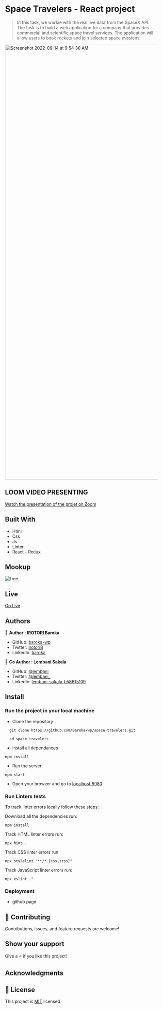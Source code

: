 # Space Travelers - React project
> In this task, we workie with the real live data from the SpaceX API. The task is to build a web application for a company that provides commercial and scientific space travel services. The application will allow users to book rockets and join selected space missions.

<img width="1431" alt="Screenshot 2022-06-14 at 9 54 30 AM" src="https://user-images.githubusercontent.com/30483991/173524369-84478443-84a8-4a4d-b16a-649015e6899b.png">


## LOOM VIDEO PRESENTING
[Watch the presentation of the projet on Zoom](#)

## Built With

- Html
- Css
- Js
- Linter
- React - Redux

## Mookup
![free](#)

## Live

[Go Live](#)

## Authors

👤 **Author : IROTORI Baroka**

- GitHub: [baroka-wp](https://github.com/Baroka-wp)
- Twitter: [IrotoriB](https://twitter.com/IrotoriB)
- LinkedIn: [baroka](www.linkedin.com/in/baroka)

👥 **Co Author : Lembani Sakala**

- GitHub: [@lembani](https://github.com/lembani)
- Twitter: [@lembani_](https://twitter.com/lembani_)
- LinkedIn: [lembani-sakala-b58615109](https://linkedin.com/in/lembani-sakala)

## Install
### Run the project in your local machine

- Clone the repository
```
  git clone https://github.com/Baroka-wp/space-travelers.git

  cd space-travelers
```
- install all dependances

```
npm install
```

- Run the server

```
npm start
```
- Open your browzer and go to [localhost:8080](http://localhost:8080/)


### Run Linters tests
To track linter errors locally follow these steps:  

Download all the dependencies run:
```
npm install
```
Track HTML linter errors run:
```
npx hint .
```
Track CSS linter errors run:
```
npx stylelint "**/*.{css,scss}"
```
Track JavaScript linter errors run:
```
npx eslint ."
```

### Deployment
- github page

## 🤝 Contributing

Contributions, issues, and feature requests are welcome!

## Show your support

Give a ⭐️ if you like this project!

## Acknowledgments


## 📝 License

This project is [MIT](./MIT.md) licensed.
